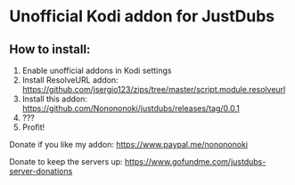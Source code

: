 # Unofficial Kodi addon for JustDubs


## How to install:
1. Enable unofficial addons in Kodi settings
2. Install ResolveURL addon: https://github.com/jsergio123/zips/tree/master/script.module.resolveurl
3. Install this addon: https://github.com/Nonononoki/justdubs/releases/tag/0.0.1
4. ???
5. Profit!





Donate if you like my addon: https://www.paypal.me/nonononoki

Donate to keep the servers up: https://www.gofundme.com/justdubs-server-donations
